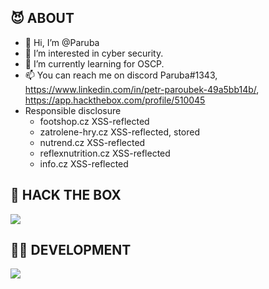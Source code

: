 ## 😈 ABOUT
- 👋 Hi, I’m @Paruba
- 👀 I’m interested in cyber security.
- 🌱 I’m currently learning for OSCP.
- 📫 You can reach me on discord Paruba#1343, https://www.linkedin.com/in/petr-paroubek-49a5bb14b/, https://app.hackthebox.com/profile/510045
- Responsible disclosure
  - footshop.cz XSS-reflected
  - zatrolene-hry.cz  XSS-reflected, stored
  - nutrend.cz  XSS-reflected
  - reflexnutrition.cz  XSS-reflected
  - info.cz XSS-reflected

 ## 🐧 HACK THE BOX
![](https://www.hackthebox.eu/badge/image/510045)

## 👨‍💻 DEVELOPMENT
[![](https://skillicons.dev/icons?i=c,cpp,dotnet,cs,powershell,visualstudio,vscode,linux,docker)](https://skillicons.dev)
